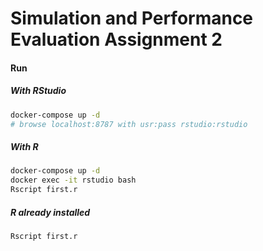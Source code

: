 # Simulation and Performance Evaluation Assignment 2

#### Run

##### With RStudio

```sh
docker-compose up -d
# browse localhost:8787 with usr:pass rstudio:rstudio
```

##### With R
```sh
docker-compose up -d
docker exec -it rstudio bash
Rscript first.r
```

##### R already installed
```sh
Rscript first.r
```
